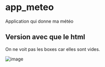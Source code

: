 # app_meteo
Application qui donne ma météo

## Version avec que le html 
On ne voit pas les boxes car elles sont vides.

![image](https://user-images.githubusercontent.com/92374888/152136399-199253f6-bd62-4180-858e-8e452086ad6e.png)
